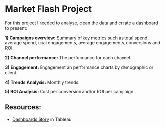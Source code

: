 # Market Flash Project

For this project I needed to analyse, clean the data and create a dashboard to present:


**1) Campaigns overview:** Summary of key metrics such as total spend, average spend, total engagements, average engagements, conversions and ROI.

**2) Channel performance:** The performance for each channel.

**3) Engagement:** Engagement an performance charts by demographic or client.

**4) Trends Analysis:** Monthly trends.

**5) ROI Analysis:** Cost per conversion and/or ROI per campaign.

## Resources:
* [Dashboards Story](https://public.tableau.com/app/profile/dimitris.koumaditis/viz/MARKETFLASH/CampaignPerformanceperChannel) in Tableau
